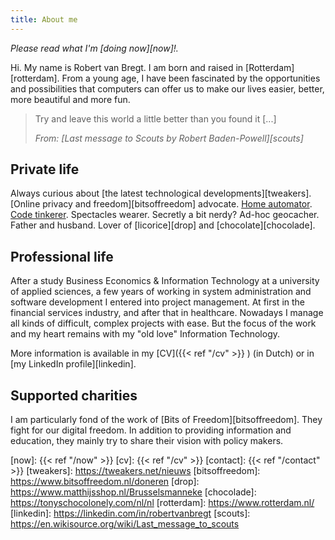 ```yaml
---
title: About me
---
```

<!-- markdownlint-disable MD052 -->

*Please read what I'm [doing now][now]!.*

Hi. My name is Robert van Bregt. I am born and raised in [Rotterdam][rotterdam].
From a young age, I have been fascinated by the opportunities and possibilities that computers can offer us to make our lives easier, better, more beautiful and more fun.

> Try and leave this world a little better than you found it [...]
>
> *From: [Last message to Scouts by Robert Baden-Powell][scouts]*

## Private life

Always curious about [the latest technological developments][tweakers].
[Online privacy and freedom][bitsoffreedom] advocate.
[Home automator](/tags/domotics).
[Code tinkerer](/tags/code).
Spectacles wearer.
Secretly a bit nerdy?
Ad-hoc geocacher.
Father and husband.
Lover of [licorice][drop] and [chocolate][chocolade].

## Professional life

After a study Business Economics & Information Technology at a university of applied sciences, a few years of working in system administration and software development I entered into project management.
At first in the financial services industry, and after that in healthcare.
Nowadays I manage all kinds of difficult, complex projects with ease. But the focus of the work and my heart remains with my "old love" Information Technology.

More information is available in my [CV]({{< ref "/cv" >}} ) (in Dutch) or in [my LinkedIn profile][linkedin].

## Supported charities

I am particularly fond of the work of [Bits of Freedom][bitsoffreedom]. They fight for our digital freedom. In addition to providing information and education, they mainly try to share their vision with policy makers.

[now]: {{< ref "/now" >}}
[cv]: {{< ref "/cv" >}}
[contact]: {{< ref "/contact" >}}
[tweakers]: <https://tweakers.net/nieuws>
[bitsoffreedom]: <https://www.bitsoffreedom.nl/doneren>
[drop]: <https://www.matthijsshop.nl/Brusselsmanneke>
[chocolade]: <https://tonyschocolonely.com/nl/nl>
[rotterdam]: <https://www.rotterdam.nl/>
[linkedin]: <https://linkedin.com/in/robertvanbregt>
[scouts]: <https://en.wikisource.org/wiki/Last_message_to_scouts>
